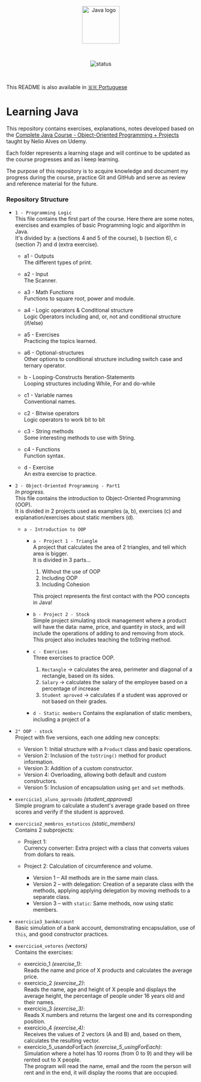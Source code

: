 <p align="center">
    <img src="https://upload.wikimedia.org/wikipedia/en/3/30/Java_programming_language_logo.svg" alt="Java logo" width="100"/>
</p>

<br>

<p align="center">
  <img src="https://img.shields.io/badge/status-in%20progress-green" alt="status" />
</p>

<br>

This README is also available in [🇧🇷 Portuguese](README.pt.md)

# Learning Java
This repository contains exercises, explanations, notes developed based on the [Complete Java Course - Object-Oriented Programming + Projects](https://www.udemy.com/course/java-curso-completo/?srsltid=AfmBOor14nRT5sp1sHdTBJcIekjZcpPGDS4cR6vX7PaktXu8lt0-m--) taught by Nelio Alves on Udemy.

Each folder represents a learning stage and will continue to be updated as the course progresses and as I keep learning.  

The purpose of this repository is to acquire knowledge and document my progress during the course, practice Git and GitHub and serve as review and reference material for the future.


### Repository Structure

- `1 - Programming Logic`  
  This file contains the first part of the course. Here there are some notes, exercises and examples of basic Programming logic and algorithm in Java.  
  It's divided by: a (sections 4 and 5 of the course), b (section 6), c (section 7) and d (extra exercise).
    - a1 - Outputs  
      The different types of print.
    - a2 - Input  
      The Scanner.
    - a3 - Math Functions  
      Functions to square root, power and module.
    - a4 - Logic operators & Conditional structure  
      Logic Operators including and, or, not and conditional structure (if/else)
    - a5 - Exercises  
      Practicing the topics learned.
    - a6 - Optional-structures  
      Other options to conditional structure including switch case and ternary operator.

    - b - Looping-Constructs Iteration-Statements  
      Looping structures including While, For and do-while
    
    - c1 - Variable names  
      Conventional names.
    - c2 - Bitwise operators  
      Logic operators to work bit to bit
    - c3 - String methods  
      Some interesting methods to use with String.
    - c4 - Functions  
      Function syntax.

    - d - Exercise  
      An extra exercise to practice.

- `2 - Object-Oriented Programming - Part1`  
  _In progress._  
  This file contains the introduction to Object-Oriented Programming (OOP).  
  It is divided in 2 projects used as examples (a, b), exercises (c) and explanation/exercises about static members (d).

  - `a - Introduction to OOP`  
    - `a - Project 1 - Triangle`  
      A project that calculates the area of 2 triangles, and tell which area is bigger.  
      It is divided in 3 parts...
        1. Without the use of OOP
        2. Including OOP
        3. Including Cohesion

      This project represents the first contact with the POO concepts in Java!  

    - `b - Project 2 - Stock`  
      Simple project simulating stock management where a product will have the data: name, price, and quantity in stock, and will include the operations of adding to and removing from stock.  
      This project also includes teaching the toString method.

    - `c - Exercises`  
      Three exercises to practice OOP.  
      1. `Rectangle` -> calculates the area, perimeter and diagonal of a rectangle, based on its sides.
      2. `Salary` -> calculates the salary of the employee based on a percentage of increase
      3. `Student aproved` -> calculates if a student was approved or not based on their grades.

    - `d - Static members` 
      Contains the explanation of static members, including a project of a 

- `2° OOP - stock`  
  Project with five versions, each one adding new concepts:
  - Version 1: Initial structure with a `Product` class and basic operations.
  - Version 2: Inclusion of the `toString()` method for product information.
  - Version 3: Addition of a custom constructor.
  - Version 4: Overloading, allowing both default and custom constructors.
  - Version 5: Inclusion of encapsulation using `get` and `set` methods.

- `exercicio1_aluno_aprovado` _(student_approved)_  
  Simple program to calculate a student's average grade based on three scores and verify if the student is approved.

- `exercicio2_membros_estaticos` _(static_members)_  
  Contains 2 subprojects:
  - Project 1:  
    Currency converter: Extra project with a class that converts values from dollars to reais.

  - Project 2: 
    Calculation of circumference and volume.
    - Version 1 – All methods are in the same main class.
    - Version 2 – with delegation: Creation of a separate class with the methods, applying applying delegation by moving methods to a separate class.
    - Version 3 – with `static`: Same methods, now using static members.

- `exercicio3_bankAccount`  
  Basic simulation of a bank account, demonstrating encapsulation, use of `this`, and good constructor practices.

- `exercicio4_vetores` _(vectors)_  
  Contains the exercises:
  - exercicio_1 _(exercise_1)_:  
    Reads the name and price of X products and calculates the average price.
  - exercicio_2 _(exercise_2)_:  
    Reads the name, age and height of X people and displays the average height, the percentage of people under 16 years old and their names.
  - exercicio_3 _(exercise_3)_:  
    Reads X numbers and returns the largest one and its corresponding position.
  - exercicio_4 _(exercise_4)_:  
    Receives the values of 2 vectors (A and B) and, based on them, calculates the resulting vector.
  - exercicio_5_usandoForEach _(exercise_5_usingForEach)_:  
    Simulation where a hotel has 10 rooms (from 0 to 9) and they will be rented out to X people.  
    The program will read the name, email and the room the person will rent and in the end, it will display the rooms that are occupied.
